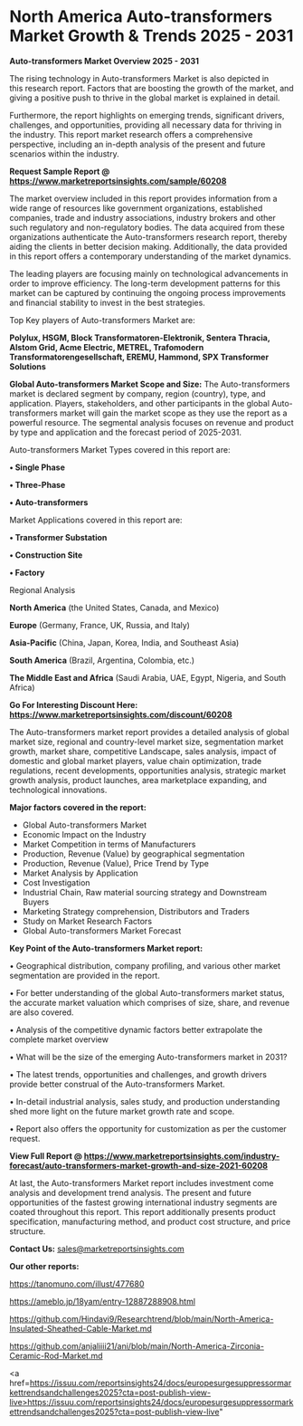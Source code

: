# North America Auto-transformers Market Growth & Trends 2025 - 2031

<Strong> Auto-transformers Market Overview 2025 - 2031</strong>

The rising technology in Auto-transformers Market is also depicted in this research report. Factors that are boosting the growth of the market, and giving a positive push to thrive in the global market is explained in detail.

Furthermore, the report highlights on emerging trends, significant drivers, challenges, and opportunities, providing all necessary data for thriving in the industry. This report market research offers a comprehensive perspective, including an in-depth analysis of the present and future scenarios within the industry.

<strong>Request Sample Report @ <a href=https://www.marketreportsinsights.com/sample/60208>https://www.marketreportsinsights.com/sample/60208</a></strong>

The market overview included in this report provides information from a wide range of resources like government organizations, established companies, trade and industry associations, industry brokers and other such regulatory and non-regulatory bodies. The data acquired from these organizations authenticate the Auto-transformers research report, thereby aiding the clients in better decision making. Additionally, the data provided in this report offers a contemporary understanding of the market dynamics.

The leading players are focusing mainly on technological advancements in order to improve efficiency. The long-term development patterns for this market can be captured by continuing the ongoing process improvements and financial stability to invest in the best strategies.

Top Key players of Auto-transformers Market are:

<strong>Polylux, HSGM, Block Transformatoren-Elektronik, Sentera Thracia, Alstom Grid, Acme Electric, METREL, Trafomodern Transformatorengesellschaft, EREMU, Hammond, SPX Transformer Solutions</strong>

<strong><b>Global Auto-transformers Market Scope and Size:</b></strong>
The Auto-transformers market is declared segment by company, region (country), type, and application. Players, stakeholders, and other participants in the global Auto-transformers market will gain the market scope as they use the report as a powerful resource. The segmental analysis focuses on revenue and product by type and application and the forecast period of 2025-2031.

Auto-transformers Market Types covered in this report are:

<strong>• Single Phase

• Three-Phase

• Auto-transformers</strong>

Market Applications covered in this report are:

<strong>• Transformer Substation

• Construction Site

• Factory</strong> 

Regional Analysis

<strong>North America</strong> (the United States, Canada, and Mexico)

<strong>Europe</strong> (Germany, France, UK, Russia, and Italy)

<strong>Asia-Pacific</strong> (China, Japan, Korea, India, and Southeast Asia)

<strong>South America</strong> (Brazil, Argentina, Colombia, etc.)

<strong>The Middle East and Africa</strong> (Saudi Arabia, UAE, Egypt, Nigeria, and South Africa)

<strong>Go For Interesting Discount Here: <a href=https://www.marketreportsinsights.com/discount/60208>https://www.marketreportsinsights.com/discount/60208</a></strong>

The Auto-transformers market report provides a detailed analysis of global market size, regional and country-level market size, segmentation market growth, market share, competitive Landscape, sales analysis, impact of domestic and global market players, value chain optimization, trade regulations, recent developments, opportunities analysis, strategic market growth analysis, product launches, area marketplace expanding, and technological innovations.

<strong><b>Major factors covered in the report:</b></strong>
<ul>
  <li>Global Auto-transformers Market </li>
  <li>Economic Impact on the Industry</li>
  <li>Market Competition in terms of Manufacturers</li>
  <li>Production, Revenue (Value) by geographical segmentation</li>
  <li>Production, Revenue (Value), Price Trend by Type</li>
  <li>Market Analysis by Application</li>
  <li>Cost Investigation</li>
  <li>Industrial Chain, Raw material sourcing strategy and Downstream Buyers</li>
  <li>Marketing Strategy comprehension, Distributors and Traders</li>
  <li>Study on Market Research Factors</li>
  <li>Global Auto-transformers Market Forecast</li>
</ul>

<strong><b>Key Point of the Auto-transformers Market report:</b></strong>

• Geographical distribution, company profiling, and various other market segmentation are provided in the report.

• For better understanding of the global Auto-transformers market status, the accurate market valuation which comprises of size, share, and revenue are also covered.

• Analysis of the competitive dynamic factors better extrapolate the complete market overview

• What will be the size of the emerging Auto-transformers market in 2031?

• The latest trends, opportunities and challenges, and growth drivers provide better construal of the Auto-transformers Market.

• In-detail industrial analysis, sales study, and production understanding shed more light on the future market growth rate and scope.

• Report also offers the opportunity for customization as per the customer request.

<strong><b>View Full Report @ <a href=https://www.marketreportsinsights.com/industry-forecast/auto-transformers-market-growth-and-size-2021-60208>https://www.marketreportsinsights.com/industry-forecast/auto-transformers-market-growth-and-size-2021-60208</a></b></strong>


At last, the Auto-transformers Market report includes investment come analysis and development trend analysis. The present and future opportunities of the fastest growing international industry segments are coated throughout this report. This report additionally presents product specification, manufacturing method, and product cost structure, and price structure.

<strong>Contact Us:</strong>
sales@marketreportsinsights.com

<strong>Our other reports:</strong>

<a href=https://tanomuno.com/illust/477680>https://tanomuno.com/illust/477680</a>

<a href=https://ameblo.jp/18yam/entry-12887288908.html>https://ameblo.jp/18yam/entry-12887288908.html</a>

<a href=https://github.com/Hindavi9/Researchtrend/blob/main/North-America-Insulated-Sheathed-Cable-Market.md>https://github.com/Hindavi9/Researchtrend/blob/main/North-America-Insulated-Sheathed-Cable-Market.md</a>

<a href=https://github.com/anjaliiii21/ani/blob/main/North-America-Zirconia-Ceramic-Rod-Market.md>https://github.com/anjaliiii21/ani/blob/main/North-America-Zirconia-Ceramic-Rod-Market.md</a>

<a href=https://issuu.com/reportsinsights24/docs/europesurgesuppressormarkettrendsandchallenges2025?cta=post-publish-view-live>https://issuu.com/reportsinsights24/docs/europesurgesuppressormarkettrendsandchallenges2025?cta=post-publish-view-live</a>"
